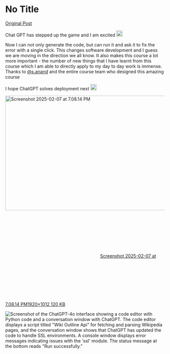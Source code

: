 # No Title

[Original Post](https://discourse.onlinedegree.iitm.ac.in/t/166498/1)

<p>Chat GPT has stepped up the game and I am excited <img src="https://emoji.discourse-cdn.com/google/stuck_out_tongue.png?v=12" title=":stuck_out_tongue:" class="emoji" alt=":stuck_out_tongue:" loading="lazy" width="20" height="20"></p>
<p>Now I can not only generate the code, but can run it and ask it to fix the error with a single click. This changes software development and I guess we are moving in the direction we all know. It also makes this course a lot more important -  the number of new things that I have learnt from this course which I am able to directly apply to my day to day work is immense. Thanks to <a class="mention" href="/u/s.anand">@s.anand</a> and the entire course team who designed this amazing course</p>
<p>I hope ChatGPT solves deployment next <img src="https://emoji.discourse-cdn.com/google/slight_smile.png?v=12" title=":slight_smile:" class="emoji" alt=":slight_smile:" loading="lazy" width="20" height="20"></p>
<p><div class="lightbox-wrapper"><a class="lightbox" href="https://europe1.discourse-cdn.com/flex013/uploads/iitm/original/3X/0/b/0b553dbb1337d12e5a557065768b503180d8d762.jpeg" data-download-href="/uploads/short-url/1CfSAvIR3jjnJISxAXFo1jbkZqO.jpeg?dl=1" title="Screenshot 2025-02-07 at 7.08.14 PM" rel="noopener nofollow ugc"><img src="https://europe1.discourse-cdn.com/flex013/uploads/iitm/optimized/3X/0/b/0b553dbb1337d12e5a557065768b503180d8d762_2_690x363.jpeg" alt="Screenshot 2025-02-07 at 7.08.14 PM" data-base62-sha1="1CfSAvIR3jjnJISxAXFo1jbkZqO" width="690" height="363" srcset="https://europe1.discourse-cdn.com/flex013/uploads/iitm/optimized/3X/0/b/0b553dbb1337d12e5a557065768b503180d8d762_2_690x363.jpeg, https://europe1.discourse-cdn.com/flex013/uploads/iitm/optimized/3X/0/b/0b553dbb1337d12e5a557065768b503180d8d762_2_1035x544.jpeg 1.5x, https://europe1.discourse-cdn.com/flex013/uploads/iitm/optimized/3X/0/b/0b553dbb1337d12e5a557065768b503180d8d762_2_1380x726.jpeg 2x" data-dominant-color="323332"><div class="meta"><svg class="fa d-icon d-icon-far-image svg-icon" aria-hidden="true"><use href="#far-image"></use></svg><span class="filename">Screenshot 2025-02-07 at 7.08.14 PM</span><span class="informations">1920×1012 120 KB</span><svg class="fa d-icon d-icon-discourse-expand svg-icon" aria-hidden="true"><use href="#discourse-expand"></use></svg></div></a></div></p>

![Screenshot of the ChatGPT-4o interface showing a code editor with Python code and a conversation window with ChatGPT. The code editor displays a script titled "Wiki Outline Api" for fetching and parsing Wikipedia pages, and the conversation window shows that ChatGPT has updated the code to handle SSL environments. A console window displays error messages indicating issues with the 'ssl' module. The status message at the bottom reads "Run successfully."](https://europe1.discourse-cdn.com/flex013/uploads/iitm/optimized/3X/0/b/0b553dbb1337d12e5a557065768b503180d8d762_2_690x363.jpeg)